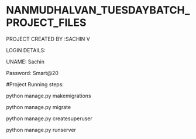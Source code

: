 # NANMUDHALVAN_TUESDAYBATCH_PROJECT_FILES

PROJECT CREATED BY :SACHIN V 



LOGIN DETAILS:


UNAME: Sachin


Password: Smart@20




#Project Running steps:

python manage.py makemigrations

python manage.py migrate

python manage.py createsuperuser

python manage.py runserver
